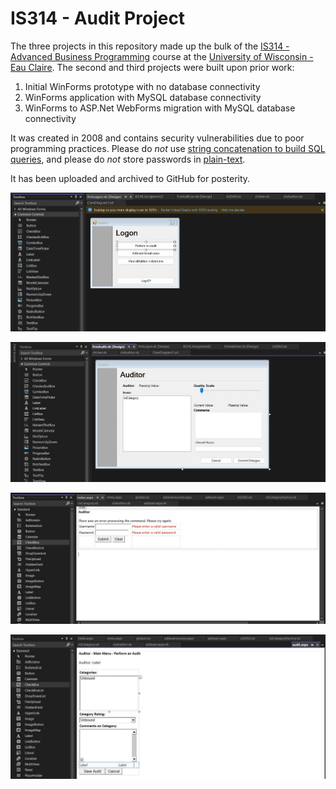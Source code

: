 # IS314 - Audit Project

The three projects in this repository made up the bulk of the [IS314 - Advanced Business Programming](https://catalog.uwec.edu/courses/is/) course at the [University of Wisconsin - Eau Claire](https://www.uwec.edu). The second and third projects were built upon prior work:

1. Initial WinForms prototype with no database connectivity
2. WinForms application with MySQL database connectivity
3. WinForms to ASP.Net WebForms migration with MySQL database connectivity

It was created in 2008 and contains security vulnerabilities due to poor programming practices. Please do *not* use [string concatenation to build SQL queries](https://owasp.org/www-community/attacks/SQL_Injection), and please do *not* store passwords in [plain-text](https://owasp.org/www-community/vulnerabilities/Password_Plaintext_Storage).

It has been uploaded and archived to GitHub for posterity.

![Login WinForms designer screenshot](./audit1.jpg)

![Auditor WinForms designer screenshot](./audit2.jpg)

![Login WebForms designer screenshot](./audit3.jpg)

![Auditor WebForms designer screenshot](./audit4.jpg)
